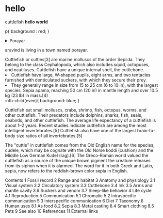 # hello
cuttlefish
<strong>  hello world</strong>

  p{
  background : red;
  }
<details>
  <summary> Porayar</summary>
  <p> It is situated in Tamilnadu, Nagapattinam district, Tharangambadi taluka. It is a seaside town. this town has good infrastructure.</p>
</details>

<p>aravind is living in a town named porayar.</p>
Cuttlefish or cuttles[3] are marine molluscs of the order Sepiida. They belong to the class Cephalopoda, which also includes squid, octopuses, and nautiluses. Cuttlefish have a unique internal shell, the cuttlebone.
<body>
  <li>Cuttlefish have large, W-shaped pupils, eight arms, and two tentacles furnished with denticulated suckers, with which they secure their prey. </li>
  <li>They generally range in size from 15 to 25 cm (6 to 10 in), with the largest species, Sepia apama, reaching 50 cm (20 in) in mantle length and over 10.5 kg (23 lb) in mass.[4]</li> </body>
  :nth-child(even){
  background:  blue;
  }

Cuttlefish eat small molluscs, crabs, shrimp, fish, octopus, worms, and other cuttlefish. Their predators include dolphins, sharks, fish, seals, seabirds, and other cuttlefish. The average life expectancy of a cuttlefish is about 1–2 years. Recent studies indicate cuttlefish are among the most intelligent invertebrates.[5] Cuttlefish also have one of the largest brain-to-body size ratios of all invertebrates.[5]

The "cuttle" in cuttlefish comes from the Old English name for the species, cudele, which may be cognate with the Old Norse koddi (cushion) and the Middle Low German Kudel (rag).[6] The Greco-Roman world valued the cuttlefish as a source of the unique brown pigment the creature releases from its siphon when it is alarmed. The word for it in both Greek and Latin, sepia, now refers to the reddish-brown color sepia in English.


Contents
1	Fossil record
2	Range and habitat
3	Anatomy and physiology
3.1	Visual system
3.2	Circulatory system
3.3	Cuttlebone
3.4	Ink
3.5	Arms and mantle cavity
3.6	Suckers and venom
3.7	Sleep-like behavior
4	Life cycle
4.1	Reproduction
5	Communication
5.1	Chromatic
5.2	Intraspecific communication
5.3	Interspecific communication
6	Diet
7	Taxonomy
8	Human uses
8.1	As food
8.2	Sepia
8.3	Metal casting
8.4	Smart clothing
8.5	Pets
9	See also
10	References
11	External links
